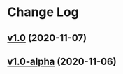 # Change Log

## [v1.0](https://github.com/thewizardplusplus/tangled-stones/tree/v1.0) (2020-11-07)

## [v1.0-alpha](https://github.com/thewizardplusplus/tangled-stones/tree/v1.0-alpha) (2020-11-06)
